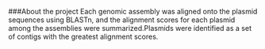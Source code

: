 ###About the project
    Each genomic assembly was aligned onto the plasmid sequences using BLASTn, and the alignment scores for each plasmid among the assemblies were summarized.Plasmids were identified as a set of contigs with the greatest alignment scores. 
